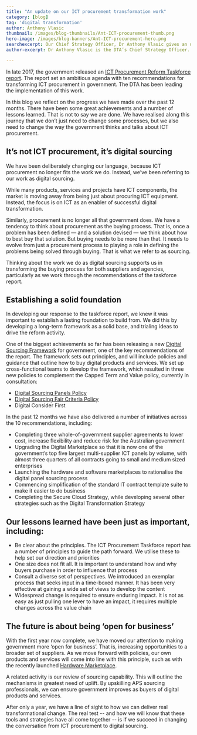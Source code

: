 ```yaml
---
title: "An update on our ICT procurement transformation work"
category: [blog]
tag: 'digital transformation'
author: Anthony Vlasic
thumbnail: /images/blog-thumbnails/Ant-ICT-procurement-thumb.png
hero-image: /images/blog-banners/Ant-ICT-procurement-hero.png
searchexcerpt: Our Chief Strategy Officer, Dr Anthony Vlasic gives an update on how we're transforming ICT procurement across government.
author-excerpt: Dr Anthony Vlasic is the DTA’s Chief Strategy Officer.

---
```

In late 2017, the government released an [ICT Procurement Reform Taskforce report](https://www.dta.gov.au/what-we-do/policies-and-programs/ict-procurement/ict-procurement-review/). The report set an ambitious agenda with ten recommendations for transforming ICT procurement in government. The DTA has been leading the implementation of this work.

In this blog we reflect on the progress we have made over the past 12 months. There have been some great achievements and a number of lessons learned. That is not to say we are done. We have realised along this journey that we don’t just need to change some processes, but we also need to change the way the government thinks and talks about ICT procurement.

## It’s not ICT procurement, it’s digital sourcing

We have been deliberately changing our language, because ICT procurement no longer fits the work we do. Instead, we’ve been referring to our work as digital sourcing.

While many products, services and projects have ICT components, the market is moving away from being just about procuring ICT equipment. Instead, the focus is on ICT as an enabler of successful digital transformation.

Similarly, procurement is no longer all that government does. We have a tendency to think about procurement as the buying process. That is, once a problem has been defined — and a solution devised — we think about how to best buy that solution. But buying needs to be more than that. It needs to evolve from just a procurement process to playing a role in defining the problems being solved through buying. That is what we refer to as sourcing.

Thinking about the work we do as digital sourcing supports us in transforming the buying process for both suppliers and agencies, particularly as we work through the recommendations of the taskforce report.

## Establishing a solid foundation

In developing our response to the taskforce report, we knew it was important to establish a lasting foundation to build from. We did this by developing a long-term framework as a solid base, and trialing ideas to drive the reform activity.

One of the biggest achievements so far has been releasing a new [Digital Sourcing Framework](https://beta.dta.gov.au/help-and-advice/ict-procurement/digital-sourcing-framework-ict-procurement) for government, one of the key recommendations of the report. The framework sets out principles, and will include policies and guidance that outline how to buy digital products and services. We set up cross-functional teams to develop the framework, which resulted in three new policies to complement the Capped Term and Value policy, currently in consultation:
- [Digital Sourcing Panels Policy](https://beta.dta.gov.au/node/332)
- [Digital Sourcing Fair Criteria Policy](https://beta.dta.gov.au/node/340)
- Digital Consider First

In the past 12 months we have also delivered a number of initiatives across the 10 recommendations, including:

- Completing three whole-of-government supplier agreements to lower cost, increase flexibility and reduce risk for the Australian government
- Upgrading the Digital Marketplace so that it is now one of the government’s top five largest multi-supplier ICT panels by volume, with almost three quarters of all contracts going to small and medium sized enterprises
- Launching the hardware and software marketplaces to rationalise the digital panel sourcing process
- Commencing simplification of the standard IT contract template suite to make it easier to do business
- Completing the Secure Cloud Strategy, while developing several other strategies such as the Digital Transformation Strategy

## Our lessons learned have been just as important, including:

- Be clear about the principles. The ICT Procurement Taskforce report has a number of principles to guide the path forward. We utilise these to help set our direction and priorities
- One size does not fit all. It is important to understand how and why buyers purchase in order to influence that process
- Consult a diverse set of perspectives. We introduced an exemplar process that seeks input in a time-boxed manner. It has been very effective at gaining a wide set of views to develop the content
- Widespread change is required to ensure enduring impact. It is not as easy as just pulling one lever to have an impact, it requires multiple changes across the value chain

## The future is about being ‘open for business’

With the first year now complete, we have moved our attention to making government more ‘open for business’. That is, increasing opportunities to a broader set of suppliers. As we move forward with policies, our own products and services will come into line with this principle, such as with the recently launched [Hardware Marketplace](https://beta.dta.gov.au/news/new-hardware-marketplace).

A related activity is our review of sourcing capability. This will outline the mechanisms in greatest need of uplift. By upskilling APS sourcing professionals, we can ensure government improves as buyers of digital products and services.

After only a year, we have a line of sight to how we can deliver real transformational change. The real test -- and how we will know that these tools and strategies have all come together -- is if we succeed in changing the conversation from ICT procurement to digital sourcing.
